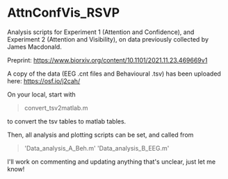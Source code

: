 # AttnConfVis_RSVP

Analysis scripts for Experiment 1 (Attention and Confidence), and Experiment 2 (Attention and Visibility), 
on data previously collected by James Macdonald.

Preprint: https://www.biorxiv.org/content/10.1101/2021.11.23.469669v1

A copy of the data (EEG .cnt files and Behavioural .tsv) has been uploaded here: https://osf.io/j2cah/

On your local, start with 
>convert_tsv2matlab.m 

to convert the tsv tables to matlab tables.

Then, all analysis and plotting scripts can be set, and called from 
>'Data_analysis_A_Beh.m'
>'Data_analysis_B_EEG.m'

I'll work on commenting and updating anything that's unclear, just let me know!
